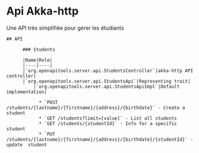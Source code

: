 # Api  Akka-http

Une API très simplifiée pour gérer les étudiants


    ## API

          ### Students

          |Name|Role|
          |----|----|
          |`org.openapitools.server.api.StudentsController`|akka-http API controller|
          |`org.openapitools.server.api.StudentsApi`|Representing trait|
              |`org.openapitools.server.api.StudentsApiImpl`|Default implementation|

                * `POST /students/{lastname}/{firstname}/{address}/{birthdate}` - Create a student
                * `GET /students?limit=[value]` - List all students
                * `GET /students/{studentId}` - Info for a specific student
                * `PUT /students/{lastname}/{firstname}/{address}/{birthdate}/{studentId}` - update  student

